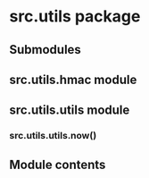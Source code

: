 # src.utils package

## Submodules

## src.utils.hmac module

## src.utils.utils module

### src.utils.utils.now()

## Module contents
